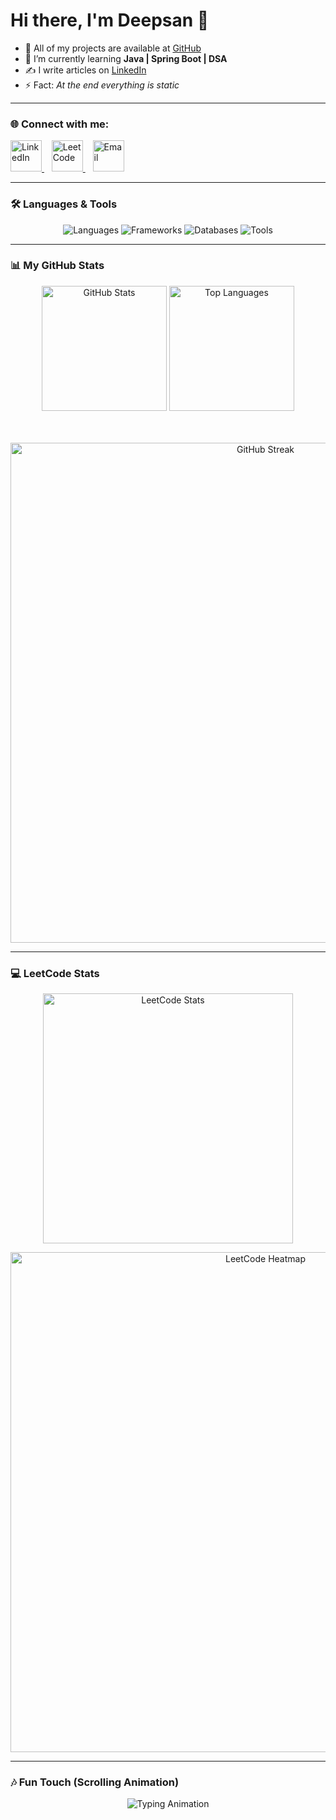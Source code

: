 # Hi there, I'm Deepsan 👋

- 🔗 All of my projects are available at [GitHub](https://github.com/DeepsanBhandari)
- 📘 I’m currently learning **Java | Spring Boot | DSA**
- ✍️ I write articles on [LinkedIn](https://www.linkedin.com/in/deepsan-bhandari-18847b365)
- ⚡ Fact: *At the end everything is static*

---

### 🌐 Connect with me:

<p align="left">
  <a href="https://www.linkedin.com/in/deepsan-bhandari-18847b365" target="_blank">
    <img src="https://skillicons.dev/icons?i=linkedin" alt="LinkedIn" width="50" />
  </a>&nbsp;&nbsp;
  <a href="https://leetcode.com/u/Bhandari1/" target="_blank">
    <img src="https://cdn.jsdelivr.net/gh/devicons/devicon/icons/leetcode/leetcode-original.svg" alt="LeetCode" width="50" />
  </a>&nbsp;&nbsp;
  <a href="mailto:your-email@example.com">
    <img src="https://skillicons.dev/icons?i=gmail" alt="Email" width="50" />
  </a>
</p>

---

### 🛠️ Languages & Tools

<p align="center">
  <img src="https://skillicons.dev/icons?i=java,c,js,html,css,python&perline=6" alt="Languages" />
  <img src="https://skillicons.dev/icons?i=spring,maven&perline=6" alt="Frameworks" />
  <img src="https://skillicons.dev/icons?i=mysql,mongodb&perline=6" alt="Databases" />
  <img src="https://skillicons.dev/icons?i=git,github,vscode&perline=6" alt="Tools" />
</p>

---

### 📊 My GitHub Stats

<div align="center">

  <!-- Row 1: Two cards side by side -->
  <img src="https://github-readme-stats.vercel.app/api?username=DeepsanBhandari&show_icons=true&theme=tokyonight&hide_border=true&rank_icon=github&card_width=400" alt="GitHub Stats" height="200"/>
  <img src="https://github-readme-stats.vercel.app/api/top-langs/?username=DeepsanBhandari&layout=compact&theme=tokyonight&hide_border=true&card_width=400" alt="Top Languages" height="200"/>

  <!-- Row 2: Full width card -->
  <br><br>
  <img src="https://streak-stats.demolab.com?user=DeepsanBhandari&theme=tokyonight&hide_border=true" alt="GitHub Streak" width="800"/>

</div>


---

### 💻 LeetCode Stats

<div align="center">

  <!-- LeetCode Stats Card -->
  <img src="https://leetcard.jacoblin.cool/Bhandari1?theme=dark&font=Karma" alt="LeetCode Stats" width="400"/>

  <!-- Animated Heatmap Scrolling -->
  <p align="center">
    <img src="https://leetcard.jacoblin.cool/Bhandari1?theme=dark&font=Karma&ext=heatmap" alt="LeetCode Heatmap" width="800">
  </p>

</div>

---

### 🎶 Fun Touch (Scrolling Animation)

<p align="center">
  <img src="https://readme-typing-svg.herokuapp.com?size=22&duration=3000&color=00F7FF&center=true&vCenter=true&width=500&lines=Java+%7C+Spring+Boot+%7C+DSA;Passionate+about+Backend+Development;Always+learning+new+things+✨" alt="Typing Animation">
</p>
